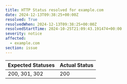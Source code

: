 ```yaml
---
title: HTTP Status resolved for example.com
date: 2024-12-13T09:38:25+00:00Z
resolved: True
resolvedWhen: 2024-12-13T09:38:25+00:00Z
resolvedStartTime: 2024-10-25T21:09:43.191474+00:00
severity: notice
affected:
  - example.com
section: issue
---
```


| Expected Statuses | Actual Status  |
|-------------------|----------------|
| 200, 301, 302 | 200 |
